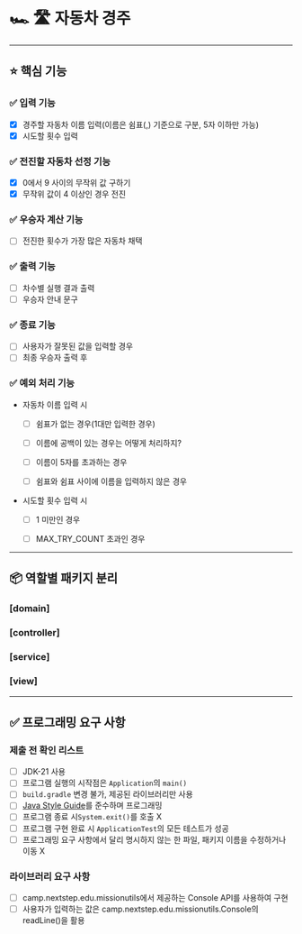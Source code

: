 # 🏎 🛣 자동차 경주

***

## ⭐️ 핵심 기능
### ✅ 입력 기능

- [x] 경주할 자동차 이름 입력(이름은 쉼표(,) 기준으로 구분, 5자 이하만 가능)
- [x] 시도할 횟수 입력

### ✅ 전진할 자동차 선정 기능

- [x] 0에서 9 사이의 무작위 값 구하기
- [x] 무작위 값이 4 이상인 경우 전진

### ✅ 우승자 계산 기능

- [ ] 전진한 횟수가 가장 많은 자동차 채택

### ✅ 출력 기능

- [ ] 차수별 실행 결과 출력
- [ ] 우승자 안내 문구

### ✅ 종료 기능
- [ ] 사용자가 잘못된 값을 입력할 경우
- [ ] 최종 우승자 출력 후

### ✅ 예외 처리 기능

- 자동차 이름 입력 시
  - [ ] 쉼표가 없는 경우(1대만 입력한 경우)
  - [ ] 이름에 공백이 있는 경우는 어떻게 처리하지?
  - [ ] 이름이 5자를 초과하는 경우
  - [ ] 쉼표와 쉼표 사이에 이름을 입력하지 않은 경우


- 시도할 횟수 입력 시
  - [ ] 1 미만인 경우
  - [ ] MAX_TRY_COUNT 초과인 경우


***
## 📦 역할별 패키지 분리
### [domain]

### [controller]

### [service]

### [view]


***
## ✅ 프로그래밍 요구 사항

### 제출 전 확인 리스트

- [ ]  JDK-21 사용
- [ ]  프로그램 실행의 시작점은 `Application`의 `main()`
- [ ]  `build.gradle` 변경 불가, 제공된 라이브러리만 사용
- [ ]  [Java Style Guide](https://github.com/woowacourse/woowacourse-docs/tree/main/styleguide/java)를 준수하며 프로그래밍
- [ ]  프로그램 종료 시`System.exit()`를 호출 X
- [ ]  프로그램 구현 완료 시 `ApplicationTest`의 모든 테스트가 성공
- [ ]  프로그래밍 요구 사항에서 달리 명시하지 않는 한 파일, 패키지 이름을 수정하거나 이동 X

### 라이브러리 요구 사항

- [ ]  camp.nextstep.edu.missionutils에서 제공하는 Console API를 사용하여 구현
- [ ] 사용자가 입력하는 값은 camp.nextstep.edu.missionutils.Console의 readLine()을 활용

